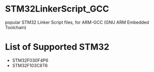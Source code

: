 # STM32LinkerScript_GCC
 popular STM32 Linker Script files, for ARM-GCC (GNU ARM Embedded Toolchain)

# List of Supported STM32
- STM32F030F4P6
- STM32F103C8T6


